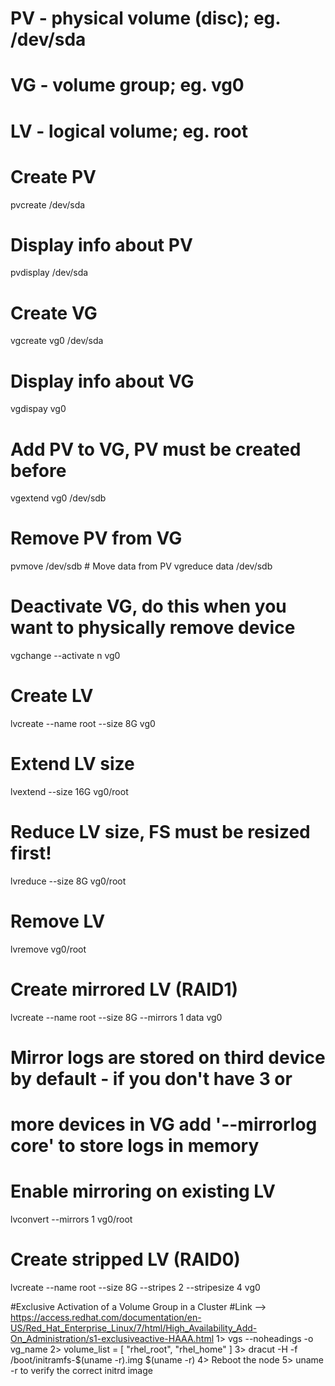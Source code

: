 # PV - physical volume (disc); eg. /dev/sda

# VG - volume group; eg. vg0

# LV - logical volume; eg. root

# Create PV

pvcreate /dev/sda

# Display info about PV

pvdisplay /dev/sda

# Create VG

vgcreate vg0 /dev/sda

# Display info about VG

vgdispay vg0

# Add PV to VG, PV must be created before

vgextend vg0 /dev/sdb

# Remove PV from VG

pvmove /dev/sdb # Move data from PV
vgreduce data /dev/sdb

# Deactivate VG, do this when you want to physically remove device

vgchange --activate n vg0

# Create LV

lvcreate --name root --size 8G vg0

# Extend LV size

lvextend --size 16G vg0/root

# Reduce LV size, FS must be resized first!

lvreduce --size 8G vg0/root

# Remove LV

lvremove vg0/root

# Create mirrored LV (RAID1)

lvcreate --name root --size 8G --mirrors 1 data vg0

# Mirror logs are stored on third device by default - if you don't have 3 or

# more devices in VG add '--mirrorlog core' to store logs in memory

# Enable mirroring on existing LV

lvconvert --mirrors 1 vg0/root

# Create stripped LV (RAID0)

lvcreate --name root --size 8G --stripes 2 --stripesize 4 vg0

#Exclusive Activation of a Volume Group in a Cluster
#Link --> https://access.redhat.com/documentation/en-US/Red_Hat_Enterprise_Linux/7/html/High_Availability_Add-On_Administration/s1-exclusiveactive-HAAA.html
1> vgs --noheadings -o vg_name
2> volume_list = [ "rhel_root", "rhel_home" ]
3> dracut -H -f /boot/initramfs-$(uname -r).img $(uname -r)
4> Reboot the node
5> uname -r to verify the correct initrd image
